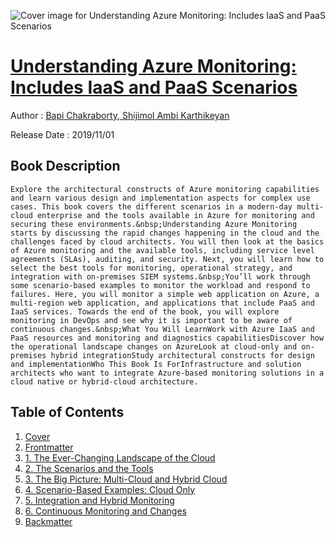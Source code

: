 ![Cover image for Understanding Azure Monitoring: Includes IaaS and PaaS Scenarios](https://imgdetail.ebookreading.net/cover/cover/20200920/EB9781484251300.jpg)

[Understanding Azure Monitoring: Includes IaaS and PaaS Scenarios](https://ebookreading.net/view/book/Understanding+Azure+Monitoring%3A+Includes+IaaS+and+PaaS+Scenarios-EB9781484251300_1.html "Understanding Azure Monitoring: Includes IaaS and PaaS Scenarios")
====================================================================================================================

Author : [Bapi Chakraborty](https://ebookreading.net/search/author/Bapi+Chakraborty),[ 
            Shijimol Ambi Karthikeyan](https://ebookreading.net/search/author/+%0D%0A++++++++++++Shijimol+Ambi+Karthikeyan)

Release Date : 2019/11/01

Book Description
-----------------


    
    Explore the architectural constructs of Azure monitoring capabilities and learn various design and implementation aspects for complex use cases. This book covers the different scenarios in a modern-day multi-cloud enterprise and the tools available in Azure for monitoring and securing these environments.&nbsp;Understanding Azure Monitoring starts by discussing the rapid changes happening in the cloud and the challenges faced by cloud architects. You will then look at the basics of Azure monitoring and the available tools, including service level agreements (SLAs), auditing, and security. Next, you will learn how to select the best tools for monitoring, operational strategy, and integration with on-premises SIEM systems.&nbsp;You’ll work through some scenario-based examples to monitor the workload and respond to failures. Here, you will monitor a simple web application on Azure, a multi-region web application, and applications that include PaaS and IaaS services. Towards the end of the book, you will explore monitoring in DevOps and see why it is important to be aware of continuous changes.&nbsp;What You Will LearnWork with Azure IaaS and PaaS resources and monitoring and diagnostics capabilitiesDiscover how the operational landscape changes on AzureLook at cloud-only and on-premises hybrid integrationStudy architectural constructs for design and implementationWho This Book Is ForInfrastructure and solution architects who want to integrate Azure-based monitoring solutions in a cloud native or hybrid-cloud architecture.
  

Table of Contents
-----------------

1. [Cover](https://ebookreading.net/view/book/Understanding+Azure+Monitoring%3A+Includes+IaaS+and+PaaS+Scenarios-EB9781484251300_1.html)
1. [Frontmatter](https://ebookreading.net/view/book/Understanding+Azure+Monitoring%3A+Includes+IaaS+and+PaaS+Scenarios-EB9781484251300_2.html)
1. [1. The Ever-Changing Landscape of the Cloud](https://ebookreading.net/view/book/Understanding+Azure+Monitoring%3A+Includes+IaaS+and+PaaS+Scenarios-EB9781484251300_3.html)
1. [2. The Scenarios and the&nbsp;Tools](https://ebookreading.net/view/book/Understanding+Azure+Monitoring%3A+Includes+IaaS+and+PaaS+Scenarios-EB9781484251300_4.html)
1. [3. The Big Picture: Multi-Cloud and Hybrid Cloud](https://ebookreading.net/view/book/Understanding+Azure+Monitoring%3A+Includes+IaaS+and+PaaS+Scenarios-EB9781484251300_5.html)
1. [4. Scenario-Based Examples: Cloud Only](https://ebookreading.net/view/book/Understanding+Azure+Monitoring%3A+Includes+IaaS+and+PaaS+Scenarios-EB9781484251300_6.html)
1. [5. Integration and Hybrid Monitoring](https://ebookreading.net/view/book/Understanding+Azure+Monitoring%3A+Includes+IaaS+and+PaaS+Scenarios-EB9781484251300_7.html)
1. [6. Continuous Monitoring and Changes](https://ebookreading.net/view/book/Understanding+Azure+Monitoring%3A+Includes+IaaS+and+PaaS+Scenarios-EB9781484251300_8.html)
1. [Backmatter](https://ebookreading.net/view/book/Understanding+Azure+Monitoring%3A+Includes+IaaS+and+PaaS+Scenarios-EB9781484251300_9.html)
